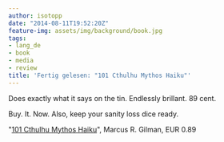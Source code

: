 ```yaml
---
author: isotopp
date: "2014-08-11T19:52:20Z"
feature-img: assets/img/background/book.jpg
tags:
- lang_de
- book
- media
- review
title: 'Fertig gelesen: "101 Cthulhu Mythos Haiku"'
---
```

Does exactly what it says on the tin. Endlessly brillant. 89 cent.

Buy. It. Now. Also, keep your sanity loss dice ready.

"[101 Cthulhu Mythos Haiku](http://www.amazon.de/Cthulhu-Mythos-Haiku-English-Edition-ebook/dp/B00KJMWHAK)", Marcus R. Gilman, EUR 0.89
